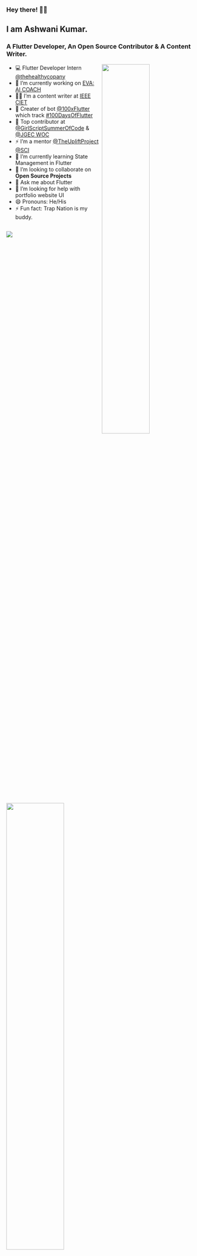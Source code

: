 ### Hey there! 👋🏻

## I am Ashwani Kumar. 
### A Flutter Developer, An Open Source Contributor & A Content Writer.

<img align="right" src="https://github.com/himanshusharma89/himanshusharma89/blob/master/coding.gif" width="50%"/>

- 💻 Flutter Developer Intern [@thehealthycopany](https://www.thehealthycompany.in/)
- 🔭 I’m currently working on [EVA: AI COACH](https://www.thehealthycompany.in/eva/)
- ✍🏻 I’m a content writer at [IEEE CIET](https://ieee.chitkara.edu.in/)
- 🤖 Creater of bot [@100xFlutter](https://twitter.com/100xFlutter) which track [#100DaysOfFlutter](https://twitter.com/search?q=%23100DaysOfFlutter&src=typed_query)
- 🥇 Top contributor at [@GirlScriptSummerOfCode](https://github.com/GirlScriptSummerOfCode) & [@JGEC WOC](https://github.com/JGEC-Winter-of-Code)
- ⚡️ I’m a mentor [@TheUpliftProject](https://github.com/The-Uplift-Project) [@SCI](https://github.com/StudentCode-in)
- 🌱 I’m currently learning State Management in Flutter
- 👯 I’m looking to collaborate on **Open Source Projects**
- 💬 Ask me about Flutter 
- 🤔 I’m looking for help with portfolio website UI
- 😄 Pronouns: He/His
- ⚡ Fun fact: Trap Nation is my buddy.

##

<img align="center" src="https://github-readme-stats.vercel.app/api/top-langs/?username=himanshusharma89&hide_langs_below=1&&show_icons=true&title_color=08fdd8&icon_color=bb2acf&text_color=ffffff&bg_color=242424" /> <img align="center" src="https://github-readme-stats.vercel.app/api?username=himanshusharma89&&show_icons=true&title_color=08fdd8&icon_color=bb2acf&text_color=ffffff&bg_color=242424" width="55%"/> 

##
### Connect with me:

[<img src="https://img.icons8.com/color/48/000000/twitter.png" width="3.5%"/>](https://twitter.com/_SharmaHimanshu) [<img src="https://img.icons8.com/color/48/000000/stackoverflow.png" width="3.5%"/>](https://stackoverflow.com/users/11545939/himanshu-sharma) [<img src="https://img.icons8.com/color/48/000000/linkedin.png" width="3.5%"/>](https://www.linkedin.com/in/himanshusharma89/) [<img src="https://img.icons8.com/ios-filled/50/000000/medium-monogram.png" width="3.5%"/>](https://medium.com/@rageremix) [<img src="https://img.icons8.com/ios-filled/96/000000/codepen.png" width="3.5%"/>](https://codepen.io/himanshusharma89) [<img src="https://sourcerer.io/icons/logo-sharing.svg" width="3.5%" alt="Sourcerer">](https://sourcerer.io/himanshusharma89)
